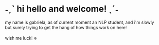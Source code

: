 # ˗ˏˋ hi hello and welcome!  ˎˊ˗ 
my name is gabriela, as of current moment an NLP student, and i'm slowly but surely trying to get the hang of how things work on here! <br>
<br>
wish me luck! 𖦹 
